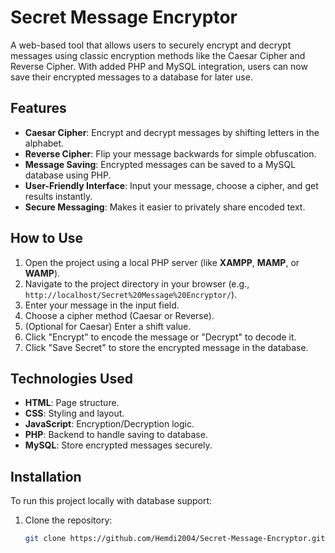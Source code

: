 # Secret Message Encryptor

A web-based tool that allows users to securely encrypt and decrypt messages using classic encryption methods like the Caesar Cipher and Reverse Cipher. With added PHP and MySQL integration, users can now save their encrypted messages to a database for later use.

## Features

- **Caesar Cipher**: Encrypt and decrypt messages by shifting letters in the alphabet.
- **Reverse Cipher**: Flip your message backwards for simple obfuscation.
- **Message Saving**: Encrypted messages can be saved to a MySQL database using PHP.
- **User-Friendly Interface**: Input your message, choose a cipher, and get results instantly.
- **Secure Messaging**: Makes it easier to privately share encoded text.

## How to Use

1. Open the project using a local PHP server (like **XAMPP**, **MAMP**, or **WAMP**).
2. Navigate to the project directory in your browser (e.g., `http://localhost/Secret%20Message%20Encryptor/`).
3. Enter your message in the input field.
4. Choose a cipher method (Caesar or Reverse).
5. (Optional for Caesar) Enter a shift value.
6. Click "Encrypt" to encode the message or "Decrypt" to decode it.
7. Click "Save Secret" to store the encrypted message in the database.

## Technologies Used

- **HTML**: Page structure.
- **CSS**: Styling and layout.
- **JavaScript**: Encryption/Decryption logic.
- **PHP**: Backend to handle saving to database.
- **MySQL**: Store encrypted messages securely.

## Installation

To run this project locally with database support:

1. Clone the repository:
   ```bash
   git clone https://github.com/Hemdi2004/Secret-Message-Encryptor.git
